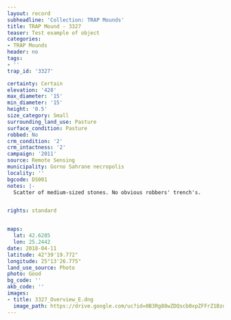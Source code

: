 ```yaml
---
layout: record
subheadline: 'Collection: TRAP Mounds'
title: TRAP Mound - 3327
teaser: Test example of object
categories:
- TRAP Mounds
header: no
tags:
- ''
trap_id: '3327'

certainty: Certain
elevation: '428'
max_diameter: '15'
min_diameter: '15'
height: '0.5'
size_category: Small
surrounding_land_use: Pasture
surface_condition: Pasture
robbed: No
crm_condition: '2'
crm_intactness: '2'
campaign: '2011'
source: Remote Sensing
municipality: Gorno Sahrane necropolis
locality: ''
bgcode: DS001
notes: |-
  Scatter of medium-sized stones. No obvious robbers' trench's.


rights: standard


maps:
  lat: 42.6285
  lon: 25.2442
date: 2018-04-11
latitude: 42°39'19.772"
longitude: 25°13'26.775"
land_use_source: Photo
photo: Good
bg_code: ''
akb_code: ''
images:
- title: 3327_Overview_E.dng
  image_path: https://drive.google.com/uc?id=0B3Rg88wZDQscb0xpZFFrZ1BzdjQ
---
```

